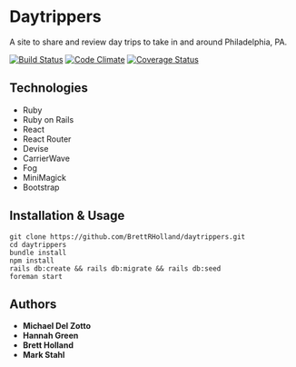 # Daytrippers
A site to share and review day trips to take in and around Philadelphia, PA.

[![Build Status](https://codeship.com/projects/8d06ba60-084d-0136-da1b-46f3ea952830/status?branch=master)](https://codeship.com/projects/8d06ba60-084d-0136-da1b-46f3ea952830/)
[![Code Climate](https://codeclimate.com/github/hannahwgreen/daytrippers/badges/gpa.svg)](https://codeclimate.com/github/hannahwgreen/daytrippers)
[![Coverage Status](https://s3.amazonaws.com/assets.coveralls.io/badges/coveralls_91.svg)](https://coveralls.io/github/hannahwgreen/daytrippers?branch=master&service=github)

## Technologies
* Ruby
* Ruby on Rails
* React
* React Router
* Devise
* CarrierWave
* Fog
* MiniMagick
* Bootstrap

## Installation & Usage
```
git clone https://github.com/BrettRHolland/daytrippers.git
cd daytrippers
bundle install
npm install
rails db:create && rails db:migrate && rails db:seed
foreman start
```

## Authors
* **Michael Del Zotto**
* **Hannah Green**
* **Brett Holland**
* **Mark Stahl**
